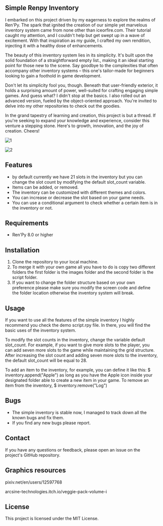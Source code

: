 ## Simple Renpy Inventory

I embarked on this project driven by my eagerness to explore the realms of Ren'Py. The spark that ignited the creation of our simple yet marvelous inventory system came from none other than iceorfire.com. Their tutorial caught my attention, and I couldn't help but get swept up in a wave of excitement. With that inspiration as my guide, I crafted my own rendition, injecting it with a healthy dose of enhancements.

The beauty of this inventory system lies in its simplicity. It's built upon the solid foundation of a straightforward empty list., making it an ideal starting point for those new to the scene. Say goodbye to the complexities that often accompany other inventory systems – this one's tailor-made for beginners looking to gain a foothold in game development.

Don't let its simplicity fool you, though. Beneath that user-friendly exterior, it holds a surprising amount of power, well-suited for crafting engaging simple games. And guess what? I didn't stop at the basics. I also rolled out an advanced version, fueled by the object-oriented approach. You're invited to delve into my other repositories to check out the goodies.

In the grand tapestry of learning and creation, this project is but a thread. If you're seeking to expand your knowledge and experience, consider this venture a stepping stone. Here's to growth, innovation, and the joy of creation. Cheers!


 ![1](https://github.com/Patchmonk/Simple-Renpy-Inventory/assets/7914321/e176ed5e-9ee5-4413-ac6f-3f5885e32278)


 ![2](https://github.com/Patchmonk/Simple-Renpy-Inventory/assets/7914321/d669dc11-bbb8-4ddc-ac82-7003768710e0)



## Features

* by default currently we have 21 slots in the inventory but you can change the slot count by modifying the default slot_count variable.
* Items can be added, or removed.
* The inventory can be customized with different themes and colors.
* You can increase or decrease the slot based on your game needs.
* You can use a conditional argument to check whether a certain item is in the inventory or not.

## Requirements
* Ren'Py 8.0 or higher

## Installation

1. Clone the repository to your local machine.
2. To merge it with your own game all you have to do is copy two different folders the first folder is the images folder and the second folder is the script folder.
3. If you want to change the folder structure based on your own preference please make sure you modify the screen code and define the folder location otherwise the inventory system will break.

## Usage
If you want to use all the features of the simple inventory I highly recommend you check the demo script.rpy file. In there, you will find the basic uses of the inventory system.

To modify the slot counts in the inventory, change the variable default slot_count. For example, if you want to give more slots to the player, you can add seven more slots to the game 
while maintaining the grid structure. After increasing the slot count and adding seven more slots to the inventory, the default slot_count will be equal to 28.

To add an item to the inventory, for example, you can define it like this: $ inventory.append("Apple") as long as you have the Apple icon inside your designated folder able to create a new item in your game.
To remove an item from the inventory, $ inventory.remove("Log")
 

## Bugs

* The simple inventory is stable now, I managed to track down all the known bugs and fix them.
* If you find any new bugs please report.

 

## Contact

If you have any questions or feedback, please open an issue on the project's GitHub repository.

## Graphics resources

pixiv.net/en/users/12597768

arcsine-technologies.itch.io/veggie-pack-volume-i

## License
This project is licensed under the MIT License.
